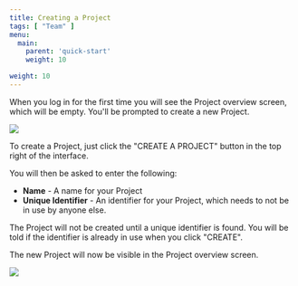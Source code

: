 ```yaml
---
title: Creating a Project
tags: [ "Team" ]
menu:
  main:
    parent: 'quick-start'
    weight: 10

weight: 10
---
```

When you log in for the first time you will see the Project overview screen, which will be empty. You'll be prompted to create a new Project.

![](/images/quick-start/project-overview-no-project.png)

To create a Project, just click the "CREATE A PROJECT" button in the top right of the interface.

You will then be asked to enter the following:

* **Name** - A name for your Project
* **Unique Identifier** - An identifier for your Project, which needs to not be in use by anyone else. 

The Project will not be created until a unique identifier is found. You will be told if the identifier is already in use when you click "CREATE". 

The new Project will now be visible in the Project overview screen.

![](/images/quick-start/project-overview-new-project.png)
